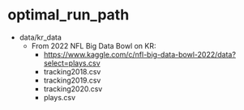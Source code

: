 # optimal_run_path

* data/kr_data
	* From 2022 NFL Big Data Bowl on KR:
		* https://www.kaggle.com/c/nfl-big-data-bowl-2022/data?select=plays.csv
		* tracking2018.csv
		* tracking2019.csv
		* tracking2020.csv
		* plays.csv

